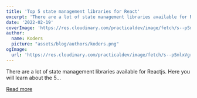 ```yaml
---
title: 'Top 5 state management libraries for React'
excerpt: 'There are a lot of state management libraries available for Reactjs. Here you will learn about the 5...'
date: '2022-02-19'
coverImage: 'https://res.cloudinary.com/practicaldev/image/fetch/s--pSmlxVgr--/c_imagga_scale,f_auto,fl_progressive,h_420,q_auto,w_1000/https://dev-to-uploads.s3.amazonaws.com/uploads/articles/wmnppr14d5vnzj986r80.png'
author:
  name: Koders
  picture: "assets/blog/authors/koders.png"
ogImage:
  url: 'https://res.cloudinary.com/practicaldev/image/fetch/s--pSmlxVgr--/c_imagga_scale,f_auto,fl_progressive,h_420,q_auto,w_1000/https://dev-to-uploads.s3.amazonaws.com/uploads/articles/wmnppr14d5vnzj986r80.png'
---
```


There are a lot of state management libraries available for Reactjs. Here you will learn about the 5...

[Read more](https://dev.to/thatanjan/top-5-state-management-libraries-for-react-7ml)

